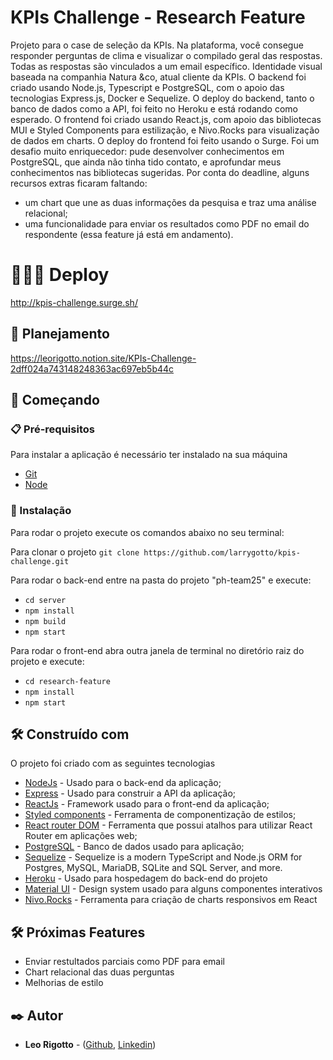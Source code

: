 # KPIs Challenge - Research Feature

Projeto para o case de seleção da KPIs. Na plataforma, você consegue responder perguntas de clima e visualizar o compilado geral das respostas. Todas as respostas são vinculados a um email específico. Identidade visual baseada na companhia Natura &co, atual cliente da KPIs.
O backend foi criado usando Node.js, Typescript e PostgreSQL, com o apoio das tecnologias Express.js, Docker e Sequelize. O deploy do backend, tanto o banco de dados como a API, foi feito no Heroku e está rodando como esperado.
O frontend foi criado usando React.js, com apoio das bibliotecas MUI e Styled Components para estilização, e Nivo.Rocks para visualização de dados em charts. O deploy do frontend foi feito usando o Surge.
Foi um desafio muito enriquecedor: pude desenvolver conhecimentos em PostgreSQL, que ainda não tinha tido contato, e aprofundar meus conhecimentos nas bibliotecas sugeridas.
Por conta do deadline, alguns recursos extras ficaram faltando: 
- um chart que une as duas informações da pesquisa e traz uma análise relacional; 
- uma funcionalidade para enviar os resultados como PDF no email do respondente (essa feature já está em andamento).


# 🧑🏼‍💻 Deploy

http://kpis-challenge.surge.sh/


## 📓 Planejamento

https://leorigotto.notion.site/KPIs-Challenge-2dff024a743148248363ac697eb5b44c



## 🚀 Começando

### 📋 Pré-requisitos

Para instalar a aplicação é necessário ter instalado na sua máquina

* [Git](https://git-scm.com/)
* [Node](https://nodejs.org/en/)

### 🔧 Instalação

Para rodar o projeto execute os comandos abaixo no seu terminal:

Para clonar o projeto 
`git clone https://github.com/larrygotto/kpis-challenge.git`

Para rodar o back-end entre na pasta do projeto "ph-team25" e execute:

* `cd server`
* `npm install`
* `npm build`
* `npm start`

Para rodar o front-end abra outra janela de terminal no diretório raiz do projeto e execute:

* `cd research-feature`
* `npm install`
* `npm start` 

## 🛠️ Construído com

O projeto foi criado com as seguintes tecnologias

* [NodeJs](https://nodejs.org/en/) - Usado para o back-end da aplicação;
* [Express](https://expressjs.com/) - Usado para construir a API da aplicação;
* [ReactJs](https://pt-br.reactjs.org) - Framework usado para o front-end da aplicação;
* [Styled components](https://styled-components.com/) - Ferramenta de componentização de estilos;
* [React router DOM](https://www.npmjs.com/package/react-router-dom) - Ferramenta que possui atalhos para utilizar React Router em aplicações web;
* [PostgreSQL](https://www.postgresql.org) - Banco de dados usado para aplicação;
* [Sequelize](https://sequelize.org) - Sequelize is a modern TypeScript and Node.js ORM for Postgres, MySQL, MariaDB, SQLite and SQL Server, and more. 
* [Heroku](https://www.heroku.com) - Usado para hospedagem do back-end do projeto
* [Material UI](https://mui.com) - Design system usado para alguns componentes interativos
* [Nivo.Rocks](https://www.nivo.rocks) - Ferramenta para criação de charts responsivos em React

## 🛠️ Próximas Features

* Enviar restultados parciais como PDF para email
* Chart relacional das duas perguntas
* Melhorias de estilo

## ✒️ Autor

* **Leo Rigotto** - ([Github](www.github.com/larrygotto), [Linkedin](https://www.linkedin.com/in/leorigotto/))

